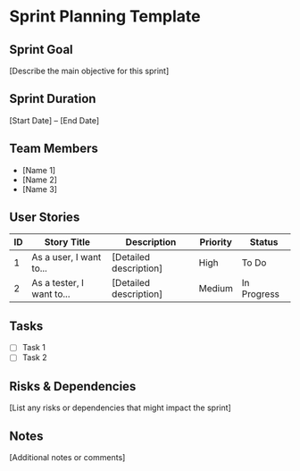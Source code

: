 # Sprint Planning Template

## Sprint Goal  
[Describe the main objective for this sprint]

## Sprint Duration  
[Start Date] – [End Date]

## Team Members  
- [Name 1]  
- [Name 2]  
- [Name 3]

## User Stories  
| ID | Story Title               | Description                            | Priority | Status   |
|-----|---------------------------|----------------------------------------|----------|----------|
| 1   | As a user, I want to...   | [Detailed description]                 | High     | To Do    |
| 2   | As a tester, I want to... | [Detailed description]                 | Medium   | In Progress |

## Tasks  
- [ ] Task 1  
- [ ] Task 2

## Risks & Dependencies  
[List any risks or dependencies that might impact the sprint]

## Notes  
[Additional notes or comments]
